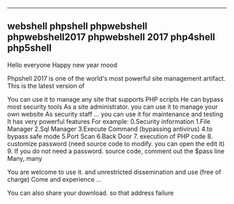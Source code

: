 
________________________________________________________________________________________________________
webshell phpshell phpwebshell phpwebshell2017 phpwebshell 2017 php4shell php5shell
--------------------------------------------------------------------------------------------------------

Hello everyone
Happy new year mood

Phpshell 2017 is one of the world's most powerful site management artifact. This is the latest version of

You can use it to manage any site that supports PHP scripts
He can bypass most security tools
As a site administrator. you can use it to manage your own website
As security staff ... you can use it for maintenance and testing
It has very powerful features
For example:
0.Security information
1.File Manager
2.Sql Manager
3.Execute Command (bypassing antivirus)
4.to bypass safe mode
5.Port Scan
6.Back Door
7. execution of PHP code
8. customize password (need source code to modify. you can open the edit it)
9. If you do not need a password. source code, comment out the $pass line
Many, many

You are welcome to use it. and unrestricted dissemination and use (free of charge)
Come and experience ...

You can also share your download. so that address failure
